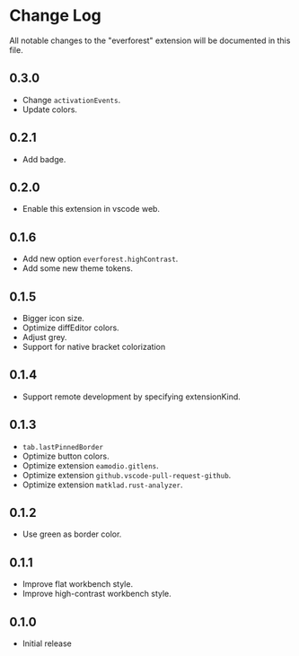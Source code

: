 # Change Log

All notable changes to the "everforest" extension will be documented in this file.

## 0.3.0

- Change `activationEvents`.
- Update colors.

## 0.2.1

- Add badge.

## 0.2.0

- Enable this extension in vscode web.

## 0.1.6

- Add new option `everforest.highContrast`.
- Add some new theme tokens.

## 0.1.5

- Bigger icon size.
- Optimize diffEditor colors.
- Adjust grey.
- Support for native bracket colorization

## 0.1.4

- Support remote development by specifying extensionKind.

## 0.1.3

- `tab.lastPinnedBorder`
- Optimize button colors.
- Optimize extension `eamodio.gitlens`.
- Optimize extension `github.vscode-pull-request-github`.
- Optimize extension `matklad.rust-analyzer`.

## 0.1.2

- Use green as border color.

## 0.1.1

- Improve flat workbench style.
- Improve high-contrast workbench style.

## 0.1.0

- Initial release
